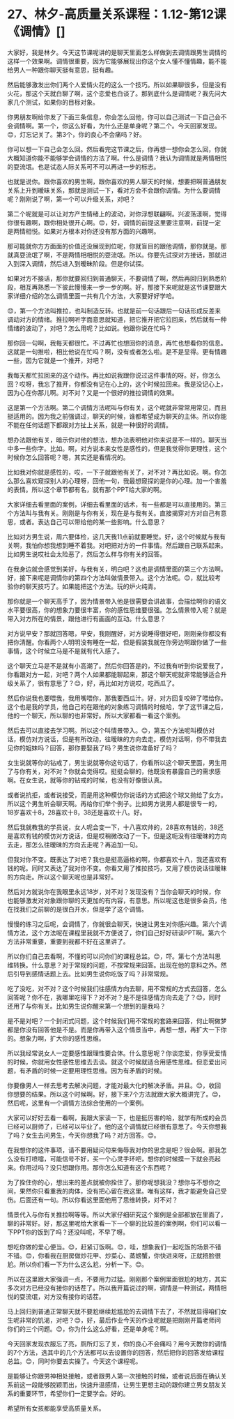 # 27、林夕-高质量关系课程：1.12-第12课《调情》[]

大家好，我是林夕。今天这节课呢讲的是聊天里面怎么样做到去调情跟男生调情的这样一个效果啊。调情很重要，因为它能够展现出你这个女人懂不懂情趣，能不能给男人一种跟你聊天挺有意思，挺有趣。

然后能够激发出你们两个人爱情火花的这么一个技巧。所以如果聊很多，但是没有火花，那这个天就白聊了啊，这个恋爱也白谈了。那到底什么是调情呢？我先问大家几个测试，如果你的目标对象。

你男朋友啊给你发了下面三条信息，你会怎么回他，你可以自己测试一下自己会不会调情啊。第一个，你这么好看，为什么还是单身呢？第二个。今天回家发现。😊，灯忘记关了。第3个，你的良心不会痛吗？好。

你可以想一下自己会怎么回。然后看完这节课之后，你再想一想你会怎么回，你就大概知道你能不能够学会调情的方法了啊。什么是调情？我认为调情就是两情相悦的耍流氓。也是试态人际关系可不可以再进一步的标志。

也就是说你。跟你喜欢的男生啊，跟你喜欢的男人聊天的时候，想要把啊普通朋友关系上升到暧昧关系，那就是测试一下，看对方会不会跟你调情。为什么要调情呢？刚刚说了啊，第一个可以升级关系，对吧？

第二个呢就是可以让对方产生情绪上的波动，对你浮想联翩啊。兴波荡漾啊，觉得你很有趣啊，跟你相处很开心啊。😊，好，调情的前提这里要注意啊，前提一定是两情相悦。如果对方根本对你还没有那方面的兴趣啊。

那可能就你方方面面的价值还没展现到位呢，你就盲目的跟他调情，那你就是。那就真耍流氓了啊，不是两情相相悦的耍流氓。所以。你要先试探对方接话，那就进入到深入调情，然后进入到暧昧阶段。但是你试探。

如果对方不接话，那你就要回归到普通聊天，不要调情了啊，然后再回归到熟悉阶段，相互再熟悉一下彼此慢慢来一步一步的啊。好，那接下来呢就是这节课要跟大家详细介绍的怎么调情里面一共有几个方法，大家要好好学哈。

😊，第一个方法叫推拉，也叫制造反转。也就是前一句话跟后一句话形成反差来调动对方的情绪。推拉啊听字面意思就知道，把它推开把它拉回来，然后就有一种情绪的波动了，对吧？怎么用呢？比如说。他跟你说在忙吗？

那你回一句啊，我每天都很忙。不过再忙也想回你的消息，再忙也想看你的信息。这就是一句推啦，相比他说在忙吗？啊，没有或者怎么啦。是不是显得。更有情趣一些，因为它就是一个推开，对吧？

我每天都忙拉回来的这个动作。再比如说我跟你说过这件事情的呀。好，你怎么回？哎呀，我忘了推开，你都没有记在心上的，这个时候拉回来。我是没记心上，因为心在你那儿啊。对不对？又是一个很好的推拉调情的效果。

这是第一个方法啊。第二个调情方法呢叫与你有关，这个呢就非常常用常见，而且挺适用的。因为我之前强调过，聊天的时候，谁都希望成为聊天的主体。所以你能不能在任何话题下都跟对方扯上关系，就是一种很好的调情。

想办法跟他有关，暗示你对他的想法，想办法表明他对你来说是不一样的。聊天当中多一些你字。比如。啊，对方说本来女性是感性的，但是我觉得你更理性，这个时候你怎么回答呢？嗯，其实还是看情况的。

比如我对你就是感性的，哎，一下子就跟他有关了，对不对？再比如说。啊。你怎么那么喜欢窥探别人的心理呀，回他一句，我最想窥探的是你的心理。加一个害羞的表情。所以这个章节都有名，就有那个PPT给大家的啊。

大家详细去看里面的案例，详细去看里面的话术，有一些都是可以直接用的。第三个方法叫与我有关。刚刚是与你有关，现在是与我有关。直接揭穿对方对自己有意思，或者。表达自己可以带给他的某一些影响。什么意思？

比如对方男生说，周六要体检，这几天我11点前就要睡觉。好，这个时候就与我有关啊，我怕你想我想到睡不着我。对吧把对方的一件事情。然后跟自己联系起来。比如男生说哎社会太险恶了，然后怎么样与你有关的回答。

在我身边就会感觉到美好，与我有关，明白吧？这也是调情里面的第三个方法啊。好，接下来呢是调情你的第四个方法叫做情景带入。这个方法呢。😊，就比较考验你的聊天技巧了。如果能把这个方法。玩的炉火纯青。

那你就是一个聊天高手了，因为情景带入他是很需要会讲故事，会描绘啊你的语文水平要很高，你的想象力要很丰富，你的感性思维要很强。怎么情景带入呢？就是带入对方所在的情景，跟他进行有画面的互动。什么意思？

对方说早安？那就回答嗯，早安，我刚醒好，对方说睡得很好吧，刚刚亲你都没有把你清醒。你看两个人明明没有睡在一起，但是假装我就在你旁边啊跟你做了一些事情，这个时候立马是不是就有代入感了。

这个聊天立马是不是就有小高潮了。然后你回答是的，不过我有听到你说爱我了，你看跟对方一起，对吧？两个人如果都能聊起来，那这个聊天呢就非常能够适合升级关系了，很有意思了？😊，好，再比如对方说哎，吃西瓜了。

然后你说我也要喂我，我用嘴喂你，那我要西瓜汁。好，对方回复咬碎了喂给你。这个也是我的学员，他自己的在跟他的对象练习调情的时候哈，学了这节课之后，他的一个聊天，所以聊的也非常好。所以大家都看一看这个案例。

然后去可以直接去学习啊。所以这个叫情景带入。😊，第五个方法呢叫模仿对话，模仿对方说话，但是有所改动，往暧昧的方向去走。模仿对话啊，你不带我去见你的姐妹吗？回答，那你要娶我了吗？男生说你准备好了吗？

女生说就等你的钻戒了，男生说就等你这句话了，你看所以这个聊天里面，男生用了与你有关，对不对？你就会觉得哎。挺挺会聊的，他既没有暴露自己的需求感啊。在女生说，就等你的钻戒的时候，也没有好像很认真。

或者说抗拒，或者说接受，而是用这种模仿你说话的方式把这个球又抛给了女方。所以这个男生听会聊天啊。再给你们举个例子。比如男方说男人都是很专一的，18岁喜欢十8，28喜欢十8，38还是喜欢十八。好。

然后我就教我的学员说，女人呢会变一下，十八喜欢帅的，28喜欢有钱的，38还是喜欢有钱的模仿对方说话，但是哎稍微改动了一下。但是这呃没有往暧昧的方向去走，那怎么往暧昧的方向去走呢？再追加一句。

但我对你不变。既表达了对吧？我也是挺高逼格的啊，你都喜欢十八，我还喜欢有钱的呢。同时又表达了我对你不变。你看又用了推拉技巧，又用了模仿说话往暧昧的方向走。所以这个聊天呢也是非常好。

然后对方就说你在我眼里永远18岁，对不对？发现没有？当你会聊天的时候，你也能够激发对对象跟你聊的天更加的有内容，有意思。所以呢这也是很多会员，他在找我们之前聊的是很白开水，但是学了这个调情。

慢慢的练习之后呢，会调情了，你就很会聊天，快速让男生对你感兴趣。第六个调情方法，这个方法呢在课程里我就不方便说了，你们自己好好研读PPT啊。第六个方法非常重要，重要到我都不好在这里讲了。

所以你们自己去看啊，不懂的可以问你们的课程总监。😊，吓。第七个方法叫思维转换。什么意思？对于常规的问题，不按常规来回答。出现在他的意料之外。然后引导到感情话题上去。比如男生说你吃饭了吗？非常常规。

吃了没吃，对不对？这个时候我们往感情方向去聊，用不常规的方式去回答，怎么回答呢？你不在，我哪里吃得下？对不对？是不是往感情方向去走了？😊，同时还用了与你有关。比如男生说你醒来第一个想到的是我吗？

是不是对吧？一个封闭式问题，这个时候我们用不常规的套路来回答，何止啊做梦都是你没有回答他是不是。而是你再带入这个情景当中，再想一想，再扩大一下你的。想象力啊，扩大你的感性思维。

所以我经常说女人一定要感性跟理性要合体。什么意思呢？你谈恋爱，你享受爱情的时候，你就用女性感性思维去去谈。就这个时候就适合用感性思维。但恋爱出问题，有矛盾的时候一定要用理性思维。因为有矛盾的时候。

你要像男人一样去思考去解决问题，才能对最大化的解决矛盾。并且。😊，收回你想要的结果。所以这个时候啊。好，接下来7个方法就跟大家大概讲完了。😊，然后呢，这里有一个调情方法综合使用的一个案例。

大家可以好好去看一看啊，我跟大家读一下，也是挺厉害的哈，就学有所成的会员已经可以厨师了，已经可以毕业了。他的这个调情就已经很有意思了。今天你想我了吗？女生去问男生，今天你想我了吗？对方回答。😊。

在我想你的这件事项，请不要用疑问句来侮辱我对你的思念是吧？很会啊。那我怎么没有打喷嚏，可能信号不好，买一个心灵手环吧，想你的时候摸一下就会亮起来。你用过吗？没只想跟你用。那你怎么知道有这个东西呢？

为了拴住你的心，想出来的差点就被你拴住了。那你呢想我没？想你与不想你之间，果然你只看重我的肉体，没有把心留在我这里。唯有这样，我才能避免自己受伤。后面还有一句。所以你看这里面他用了思维转换，对不对？

情景代入与你有关推拉啊等等。所以大家仔细研究这个案例是全部都放在里面了，聊的非常好。好，那这里呢给大家看一下一个聊的比较差的案例啊，你们可以看一下PPT你的饭到了吗？还没叫呢，不早了呀。

想吃你做的爱心便当。😊，赶紧订饭啊。😊，哇，想象我们一起吃饭的场景不错不错。😊，你看我在厨房做炒花甲、炒菜心、蒸螃蟹，你快进来呀，正就捂脸很尬。所以你们看一下为什么这么尬，分析一下。😊。

所以在这里跟大家强调一点，不要用力过猛。刚刚那个案例里面很尬的地方，其实多次对方已经没有接你的话茬了。所以我开篇说过的啊，调情是一种测试，两情相悦的耍流氓，对方没有接你的话茬。

马上回归到普通正常聊天就不要尬继续尬尴尬的去调情下去了，不然就显得咱们女生呢非常的饥渴，对吧？😊，好，最后作业今天的作业呢就是把刚刚开篇老师问你们的三个问题。😊，你为什么这么好看，还是单身呢？啊。

今天回家发现衣服忘了亮，厕所灯忘了关，你的良心不会痛吗？用今天教你的调情的7个方法，选其中的几个方法都可以去设置你的回答，然后把你的回答发给课程总监。😊，同时你要去实操了。今天这个课程呢。

是能够让你跟男神相处接触，或者跟男人第一次接触的时候，或者说后面在确认关系前这一段能够脱颖而出，快速升温感情，让男生更想主动的跟你建立男女朋友关系的重要环节，希望你们一定要学会。好的。

希望所有女孩都能享受高质量关系。
